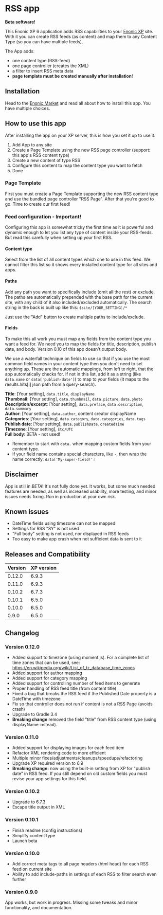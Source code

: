 # RSS app

**Beta software!**

This Enonic XP 6 application adds RSS capabilities to your [Enonic XP](https://github.com/enonic/xp) site. With it you can create RSS feeds (as content) and map them to any Content Type (so you can have multiple feeds).

The App adds:
* one content type (RSS-feed)
* one page controller (creates the XML)
* a filter to insert RSS meta data
* **page template must be created manually after installation!**

## Installation

Head to the [Enonic Market](https://market.enonic.com/vendors/enonic/com.enonic.app.rss) and read all about how to install this app. You have multiple choices.

## How to use this app

After installing the app on your XP server, this is how you set it up to use it.

1. Add App to any site
2. Create a Page Template using the new RSS page controller (support: this app's RSS content type)
3. Create a new content of type RSS
4. Configure this content to map the content type you want to fetch
5. Done

### Page Template

First you must create a Page Template supporting the new RSS content type and use the bundled page controller "RSS Page". After that you're good to go. Time to create our first feed!

### Feed configuration - Important!

Configuring this app is somewhat tricky the first time as it is powerful and dynamic enough to let you list any type of content inside your RSS-feeds. But read this carefully when setting up your first RSS.

#### Content type

Select from the list of all content types which one to use in this feed. We cannot filter this list so it shows every installed content type for all sites and apps.

#### Paths

Add any path you want to specifically include (omit all the rest) or exclude. The paths are automatically prepended with the base path for the current site, with any child of it also included/excluded automatically. The search string in the back is built up like this: `$site/[YOUR_SETTING]/*`

Just use the "Add" button to create multiple paths to include/exclude.

#### Fields

To make this all work you must map any fields from the content type you want a feed for. We need you to map the fields for title, description, publish date, and body. Version 0.10 of this app doesn't output body.

We use a waterfall technique on fields to use so that if you use the most common field names in your content type then you don't need to set anything up. These are the automatic mappings, from left to right, that the app automatically checks for. If not in this list, add it as a string (like `data.name` or `data['publish-date']`) to map to your fields (it maps to the results.hits[i] json path from a query-search).

**Title**: [Your setting], `data.title`, `displayName`  
**Thumbnail**: [Your setting], `data.thumbnail`, `data.picture`, `data.photo`  
**Description/excerpt**: [Your setting], `data.preface`, `data.description`, `data.summary`  
**Author**: [Your setting], `data.author`, content creator displayName  
**Categories**: [Your setting], `data.category`, `data.categories`, `data.tags`  
**Publish date**: [Your setting], `data.publishDate`, `createdTime`  
**Timezone**: [Your setting], `Etc/UTC`  
**Full body**: BETA - not used!

* Remember to start with `data.` when mapping custom fields from your content type.
* If your field name contains special characters, like `-`, then wrap the name correctly: `data['My-super-field!']`

## Disclaimer

App is still in *BETA*! It's not fully done yet. It works, but some much needed features are needed, as well as increased usability, more testing, and minor issues needs fixing. Run in production at your own risk.

## Known issues

* DateTime fields using timezone can not be mapped
* Settings for RSS "SY" is not used
* "Full body" setting is not used, nor displayed in RSS feeds
* Too easy to make app crash when not sufficient data is sent to it

## Releases and Compatibility

| Version        | XP version |
| ------------- | ------------- |
| 0.12.0 | 6.9.3 |
| 0.11.0 | 6.9.3 |
| 0.10.2 | 6.7.3 |
| 0.10.1 | 6.5.0 |
| 0.10.0 | 6.5.0 |
| 0.9.0 | 6.5.0 |

## Changelog

### Version 0.12.0

* Added support to timezone (using moment.js). For a complete list of time zones that can be used, see:
https://en.wikipedia.org/wiki/List_of_tz_database_time_zones
* Added support for author mapping
* Added support for category mapping
* Added support for controlling number of feed items to generate
* Proper handling of RSS feed title (from content title)
* Fixed a bug that breaks the RSS feed if the Published Date property is a DateTime with timezone
* Fix so that controller does not run if content is not a RSS Page (avoids crash)
* Upgrade to Gradle 3.4
* **Breaking change** removed the field "title" from RSS content type (using displayName instead).

### Version 0.11.0

* Added support for displaying images for each feed item
* Refactor XML rendering code to more efficient
* Multiple minor fixes/adjustments/cleanups/speedups/refactoring
* Upgrade XP required version to 6.9
* **Breaking change:** now using the built-in setting from XP for "publish date" in RSS feed. If you still depend on old custom fields you must revise your app settings for this field.

### Version 0.10.2

* Upgrade to 6.7.3
* Escape title output in XML

### Version 0.10.1

* Finish readme (config instructions)
* Simplify content type
* Launch beta

### Version 0.10.0

* Add correct meta tags to all page headers (html head) for each RSS feed on current site
* Ability to add include-paths in settings of each RSS to filter search even further

### Version 0.9.0

App works, but work in progress. Missing some tweaks and minor functionality, and documentation.
